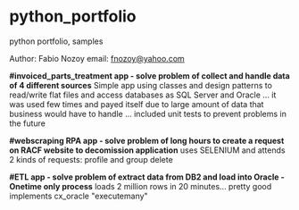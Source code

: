 # python_portfolio
python portfolio, samples

Author: Fabio Nozoy
email: fnozoy@yahoo.com

**#invoiced_parts_treatment app - solve problem of collect and handle data of 4 different sources**
  Simple app using classes and design patterns to read/write flat files and access databases as SQL Server and Oracle
  ... it was used few times and payed itself due to large amount of data that business would have to handle
  ... included unit tests to prevent problems in the future
  
**#webscraping RPA app - solve problem of long hours to create a request on RACF website to decomission application**
  uses SELENIUM and attends 2 kinds of requests: profile and group delete
  
**#ETL app - solve problem of extract data from DB2 and load into Oracle - Onetime only process**
  loads 2 million rows in 20 minutes... pretty good
  implements cx_oracle "executemany"
  
